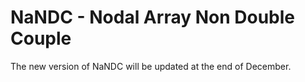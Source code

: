 # NaNDC - Nodal Array Non Double Couple
The new version of NaNDC will be updated at the end of December.
